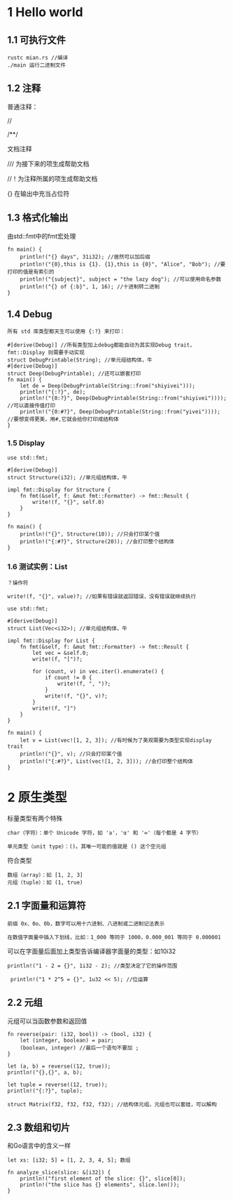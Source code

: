 # 1 Hello world 

## 1.1 可执行文件

```
rustc mian.rs //编译
./main 运行二进制文件
```

## 1.2 注释

普通注释：

//

/**/

文档注释

/// 为接下来的项生成帮助文档

//！为注释所属的项生成帮助文档

{} 在输出中充当占位符

## 1.3 格式化输出

由std::fmt中的fmt宏处理

```
fn main() {
    println!("{} days", 31i32); //居然可以加后缀
    println!("{0},this is {1}. {1},this is {0}", "Alice", "Bob"); //要打印的值是有索引的
    println!("{subject}", subject = "the lazy dog"); //可以使用命名参数
    println!("{} of {:b}", 1, 16); //十进制转二进制
}
```

## 1.4 Debug

```
所有 std 库类型都天生可以使用 {:?} 来打印：
```

```
#[derive(Debug)] //所有类型加上debug都能自动为其实现Debug trait，fmt::Display 则需要手动实现
struct DebugPrintable(String); //单元组结构体，牛
#[derive(Debug)]
struct Deep(DebugPrintable); //还可以嵌套打印
fn main() {
    let de = Deep(DebugPrintable(String::from("shiyivei")));
    println!("{:?}", de);
    println!("{0:?}", Deep(DebugPrintable(String::from("shiyivei")))); //可以直接传值打印
    println!("{0:#?}", Deep(DebugPrintable(String::from("yivei")))); //要想变得更美，用#,它就会给你打印成结构体
}
```

### 1.5 Display

```
use std::fmt;

#[derive(Debug)]
struct Structure(i32); //单元组结构体，牛

impl fmt::Display for Structure {
    fn fmt(&self, f: &mut fmt::Formatter) -> fmt::Result {
        write!(f, "{}", self.0)
    }
}

fn main() {
    println!("{}", Structure(10)); //只会打印某个值
    println!("{:#?}", Structure(20)); //会打印整个结构体
}
```

### 1.6 测试实例：List

```
？操作符
```

```
write!(f, "{}", value)?; //如果有错误就返回错误，没有错误就继续执行
```

```
use std::fmt;

#[derive(Debug)]
struct List(Vec<i32>); //单元组结构体，牛

impl fmt::Display for List {
    fn fmt(&self, f: &mut fmt::Formatter) -> fmt::Result {
        let vec = &self.0;
        write!(f, "[")?;

        for (count, v) in vec.iter().enumerate() {
            if count != 0 {
                write!(f, ", ")?;
            }
            write!(f, "{}", v)?;
        }
        write!(f, "]")
    }
}

fn main() {
    let v = List(vec![1, 2, 3]); //有时候为了美观需要为类型实现display trait
    println!("{}", v); //只会打印某个值
    println!("{:#?}", List(vec![1, 2, 3])); //会打印整个结构体
}
```

# 2 原生类型

标量类型有两个特殊

```
char（字符）：单个 Unicode 字符，如 'a'，'α' 和 '∞'（每个都是 4 字节）
```

```
单元类型（unit type）：()。其唯一可能的值就是 () 这个空元组
```

符合类型

```
数组（array）：如 [1, 2, 3]
元组（tuple）：如 (1, true)
```

## 2.1 字面量和运算符

```
前缀 0x、0o、0b，数字可以用十六进制、八进制或二进制记法表示
```

```
在数值字面量中插入下划线，比如：1_000 等同于 1000，0.000_001 等同于 0.000001
```

可以在字面量后面加上类型告诉编译器字面量的类型：如10i32

```
println!("1 - 2 = {}", 1i32 - 2); //类型决定了它的操作范围
```

```
 println!("1 * 2^5 = {}", 1u32 << 5); //位运算
```

## 2.2 元组

元组可以当函数参数和返回值

```
fn reverse(pair: (i32, bool)) -> (bool, i32) {
    let (integer, boolean) = pair;
    (boolean, integer) //最后一个语句不要加 ;
}

let (a, b) = reverse((12, true));
println!("{},{}", a, b);

let tuple = reverse((12, true));
println!("{:?}", tuple);
```

```
struct Matrix(f32, f32, f32, f32); //结构体元组，元组也可以套娃，可以解构
```

## 2.3 数组和切片

和Go语言中的含义一样

```
let xs: [i32; 5] = [1, 2, 3, 4, 5]; 数组
```

```
fn analyze_slice(slice: &[i32]) {
    println!("first element of the slice: {}", slice[0]);
    println!("the slice has {} elements", slice.len());
}
```

